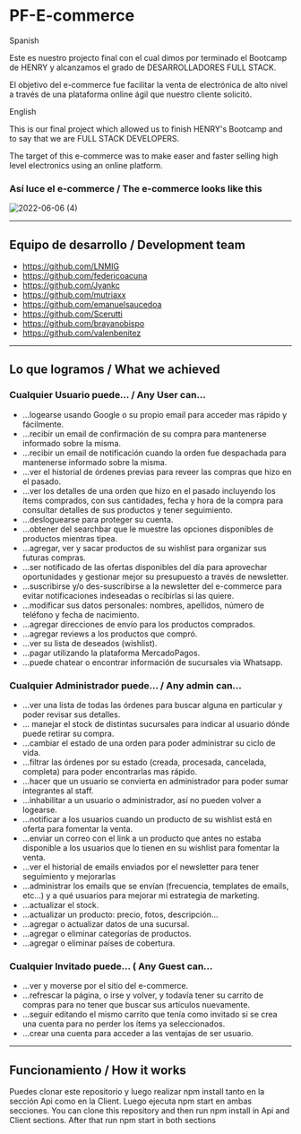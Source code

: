 # PF-E-commerce
<p align="left">Spanish</p>
<p align="left">Este es nuestro projecto final con el cual dimos por terminado el Bootcamp de HENRY y alcanzamos el grado de DESARROLLADORES FULL STACK.</p>
<p align="left">El objetivo del e-commerce fue facilitar la venta de electrónica de alto nivel a través de una plataforma online ágil que nuestro cliente solicitó.</p>

<p align="left">English</p>
<p align="left">This is our final project which allowed us to finish HENRY's Bootcamp and to say that we are FULL STACK DEVELOPERS.</p>
<p align="left">The target of this e-commerce was to make easer and faster selling high level electronics using an online platform.</p>

### Así luce el e-commerce / The e-commerce looks like this
![2022-06-06 (4)](https://user-images.githubusercontent.com/96741070/172272812-6003d223-8029-4137-837c-a1fba0520e35.png)

----

## Equipo de desarrollo / Development team
- https://github.com/LNMIG
- https://github.com/federicoacuna
- https://github.com/Jyankc
- https://github.com/mutriaxx
- https://github.com/emanuelsaucedoa
- https://github.com/Scerutti
- https://github.com/brayanobispo
- https://github.com/valenbenitez

----

## Lo que logramos / What we achieved
### Cualquier Usuario	puede... / Any User can...
*	...logearse usando Google o su propio email para acceder mas rápido y fácilmente.
* ...recibir un email de confirmación de su compra para mantenerse informado sobre la misma.
* ...recibir un email de notificación cuando la orden fue despachada para mantenerse informado sobre la misma.
*	...ver el historial de órdenes previas para reveer las compras que hizo en el pasado.
*	...ver los detalles de una orden que hizo en el pasado incluyendo los ítems comprados, con sus cantidades, fecha y hora de la compra para consultar detalles de sus productos y tener seguimiento.
* ...desloguearse para proteger su cuenta.
*	...obtener del searchbar que le muestre las opciones disponibles de productos mientras tipea.
*	...agregar, ver y sacar productos de su wishlist para organizar sus futuras compras.
*	...ser notificado de las ofertas disponibles del día para aprovechar oportunidades y gestionar mejor su presupuesto a través de newsletter.
*	...suscribirse y/o des-suscribirse a la newsletter del e-commerce para evitar notificaciones indeseadas o recibirlas si las quiere.
*	...modificar sus datos personales: nombres, apellidos, número de teléfono y fecha de nacimiento.
*	...agregar direcciones de envío para los productos comprados.
*	...agregar reviews a los productos que compró.
*	...ver su lista de deseados (wishlist).
*	...pagar utilizando la plataforma MercadoPagos.
*	...puede chatear o encontrar información de sucursales via Whatsapp.

### Cualquier Administrador	puede... / Any admin can...
* ...ver una lista de todas las órdenes para buscar alguna en particular y poder revisar sus detalles.
*	... manejar el stock de distintas sucursales para indicar al usuario dónde puede retirar su compra.
*	...cambiar el estado de una orden para poder administrar su ciclo de vida.
*	...filtrar las órdenes por su estado (creada, procesada, cancelada, completa) para poder encontrarlas mas rápido.
*	...hacer que un usuario se convierta en administrador para poder sumar integrantes al staff.
*	...inhabilitar a un usuario o administrador, así no pueden volver a logearse.
*	...notificar a los usuarios cuando un producto de su wishlist está en oferta para fomentar la venta.
* ...enviar un correo con el link a un producto que antes no estaba disponible a los usuarios que lo tienen en su wishlist para fomentar la venta.
* ...ver el historial de emails enviados por el newsletter para tener seguimiento y mejorarlas
*	...administrar los emails que se envían (frecuencia, templates de emails, etc...) y a qué usuarios para mejorar mi estrategia de marketing.
*	...actualizar el stock.
*	...actualizar un producto: precio, fotos, descripción...
*	...agregar o actualizar datos de una sucursal.
*	...agregar o eliminar categorías de productos.
*	...agregar o eliminar países de cobertura.

### Cualquier Invitado	puede... ( Any Guest can...
*	...ver y moverse por el sitio del e-commerce.
*	...refrescar la página, o irse y volver, y todavía tener su carrito de compras para no tener que buscar sus artículos nuevamente.
*	...seguir editando el mismo carrito que tenía como invitado si se crea una cuenta para no perder los ítems ya seleccionados.
*	...crear una cuenta para acceder a las ventajas de ser usuario.

----

## Funcionamiento / How it works
Puedes clonar este repositorio y luego realizar npm install tanto en la sección Api como en la Client. Luego ejecuta npm start en ambas secciones.
You can clone this repository and then run npm install in Api and Client sections. After that run npm start in both sections
